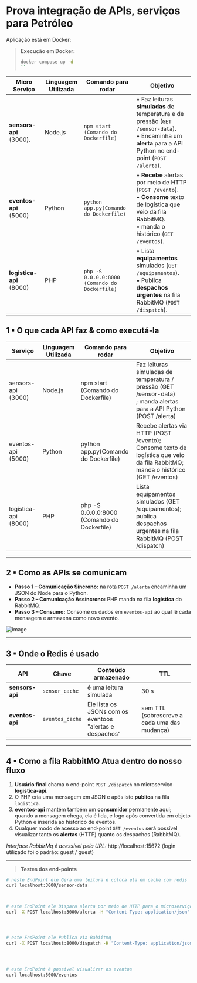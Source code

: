 # Prova integração de APIs, serviços para Petróleo  


Aplicação está em Docker:

> **Execução em Docker:**  
> ```bash
> docker compose up -d 
> ``


| Micro Serviço | Linguagem Utilizada | Comando  para rodar | Objetivo |
|-----------------|-----------|---------------|--------------------|
| **sensors-api** (3000). | Node.js |`npm start (Comando do Dockerfile)` | • Faz leituras **simuladas** de temperatura e de pressão (`GET /sensor-data`).<br>• Encaminha um  **alerta** para a API Python no end-point (`POST /alerta`). |
| **eventos-api** (5000)  | Python| `python app.py(Comando do Dockerfile)` | • **Recebe** alertas por meio de HTTP (`POST /evento`).<br>• **Consome** texto de logística que veio da fila RabbitMQ.<br>• manda o  histórico (`GET /eventos`). |
| **logistica-api** (8000) | PHP | `php -S 0.0.0.0:8000 (Comando do Dockerfile)` | • Lista **equipamentos** simulados (`GET /equipamentos`).<br>• Publica **despachos urgentes** na fila RabbitMQ (`POST /dispatch`). |


## 1 ▪ O que cada API faz & como executá-la

| Serviço | Linguagem Utilizada | Comando para rodar | Objetivo |
|-----------------|-----------|---------------|--------------------|
| sensors-api (3000) | Node.js |npm start (Comando do Dockerfile) | Faz leituras simuladas de temperatura / pressão (GET /sensor-data)<br>; manda alertas para a API Python (POST /alerta) |
| eventos-api (5000) | Python| python app.py(Comando do Dockerfile) | Recebe alertas via HTTP (POST /evento); Consome texto de logística que veio da fila RabbitMQ; manda o histórico (GET /eventos) |
| logistica-api (8000) | PHP | php -S 0.0.0.0:8000 (Comando do Dockerfile) | Lista equipamentos simulados (GET /equipamentos); publica despachos urgentes na fila RabbitMQ (POST /dispatch) |


---

## 2 ▪ Como as APIs se comunicam


* **Passo 1 – Comunicação Síncrono:** na rota `POST /alerta` encaminha um JSON do Node para o Python.  
* **Passo 2 – Comunicação Assíncrono:** PHP manda na fila **logistica** do RabbitMQ.  
* **Passo 3 – Consumo:** Consome os dados em `eventos-api` ao qual lê cada mensagem e armazena como novo evento.

![image](https://github.com/user-attachments/assets/a083c7b6-a2b6-43d7-a9d2-e4a9c21037f6)


---

## 3 ▪ Onde o Redis é usado

| API | Chave | Conteúdo armazenado | TTL |
|-----|-------|--------------------|-----|
| **sensors-api** | `sensor_cache` | é uma leitura simulada | 30 s |
| **eventos-api**  | `eventos_cache` | Ele lista os JSONs com  os eventoos "alertas e despachos" | sem TTL (sobrescreve a cada uma das mudança) |

---

## 4 ▪ Como a fila RabbitMQ Atua dentro do nosso fluxo

1. **Usuário final** chama o end-point `POST /dispatch` no microserviço **logistica-api**.  
2. O PHP cria uma mensagem em JSON e após isto **publica** na fila `logistica`.  
3. **eventos-api** mantém também um **consumidor** permanente aqui; quando a mensagem chega, ela é lida, e logo após convertida em objeto Python e inserida ao histórico de eventos.  
4. Qualquer modo de acesso ao end-point `GET /eventos` será possível visualizar tanto os **alertas** (HTTP) quanto os despachos (RabbitMQ).

*Interface RabbirMq é acessível pela URL:* http://localhost:15672
(login utilizado foi o padrão: guest / guest)  


---

> **Testes dos end-points**

```bash
# neste EndPoint ele Gera uma leitura e coloca ela em cache com redis
curl localhost:3000/sensor-data



# este EndPoint ele Dispara alerta por meio de HTTP para o microserviço em Python
curl -X POST localhost:3000/alerta -H "Content-Type: application/json" -d '{"msg":"Pressão está muito alta"}'




# este EndPoint ele Publica via Rabiitmq 
curl -X POST localhost:8000/dispatch -H "Content-Type: application/json" -d '{"equipment":"Válvula","priority":"Alta"}'




# este EndPoint é possível visualizar os eventos
curl localhost:5000/eventos
